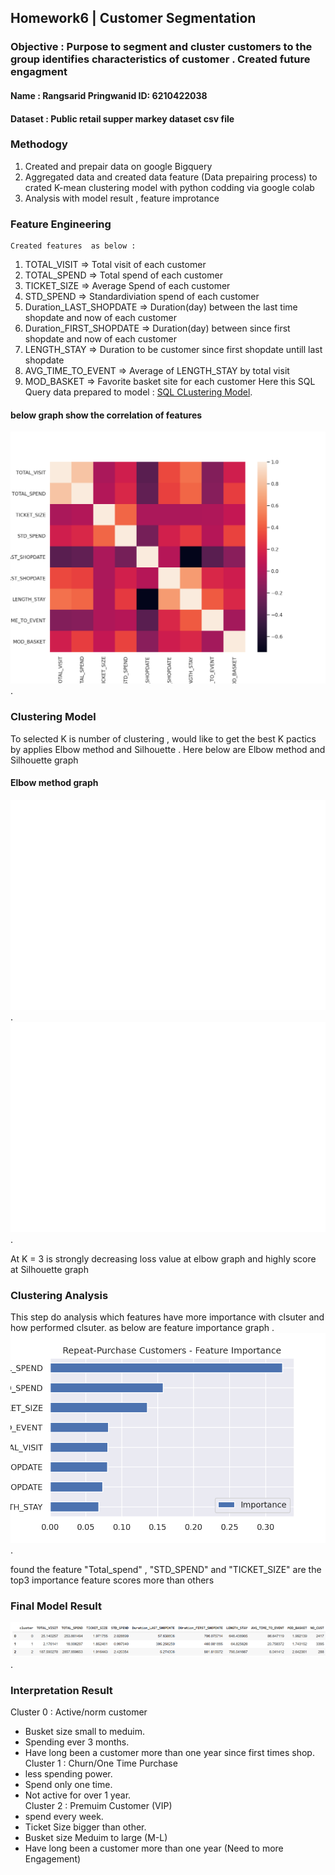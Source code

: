 
## Homework6 | Customer Segmentation
### Objective : Purpose to segment and cluster customers to the group identifies characteristics of customer . Created future engagment
#### Name : Rangsarid Pringwanid ID: 6210422038
#### Dataset : Public retail  supper markey dataset csv file

### Methodogy
1. Created and prepair data on google Bigquery
2. Aggregated data and created  data feature  (Data prepairing process) to crated K-mean clustering model with  python codding  via google colab
3. Analysis with model result , feature improtance  
### Feature Engineering
    Created features  as below :
1. TOTAL_VISIT => Total visit of each customer 
2. TOTAL_SPEND => Total spend of each customer
3. TICKET_SIZE => Average Spend of each customer
4. STD_SPEND  => Standardiviation spend of each customer
5. Duration_LAST_SHOPDATE => Duration(day) between the last time shopdate and now of each customer
6. Duration_FIRST_SHOPDATE  => Duration(day) between since first shopdate  and now of each customer
7. LENGTH_STAY => Duration to be customer since first shopdate untill  last shopdate
8. AVG_TIME_TO_EVENT =>  Average of LENGTH_STAY by  total visit
9. MOD_BASKET => Favorite basket site for each customer
    Here this SQL Query data prepared to model : [SQL CLustering Model](sql_cluster.sql).              
#### below graph  show the correlation of features 
![snapshot](Hw6/corr9.png).

### Clustering Model 
To selected K is number of clustering , would like to get the best K pactics  by applies Elbow method and Silhouette . Here below are  Elbow method and Silhouette graph 
#### Elbow method graph 

![snapshot](Hw6/elbow.png).
![snapshot](Hw6/sil.png).

 At K = 3 is strongly decreasing loss value at elbow graph and highly score at Silhouette graph 

 ### Clustering Analysis 
This step do analysis which features have more importance with clsuter and how performed clsuter. 
 as below are feature importance graph .   
![snapshot](Hw6/feature.png).

found the feature  "Total_spend" , "STD_SPEND" and "TICKET_SIZE" are the top3 importance feature scores more than others 

### Final Model Result
![snapshot](Hw6/table_clust.png).

### Interpretation Result

Cluster 0 : Active/norm customer
- Busket size small to meduim. 
- Spending ever 3 months.
- Have long been a customer more than one year since first times shop.</br>
Cluster 1 : Churn/One Time Purchase
- less spending power. 
- Spend only one time. 
- Not active for over 1 year.</br>
Cluster 2 : Premuim Customer (VIP) 
- spend every week.     
- Ticket Size bigger than other.
- Busket size Meduim to large (M-L)      
- Have long been a customer more than one year (Need to more Engagement)   









